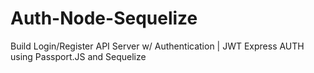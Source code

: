 # Auth-Node-Sequelize
Build Login/Register API Server w/ Authentication | JWT Express AUTH using Passport.JS and Sequelize
